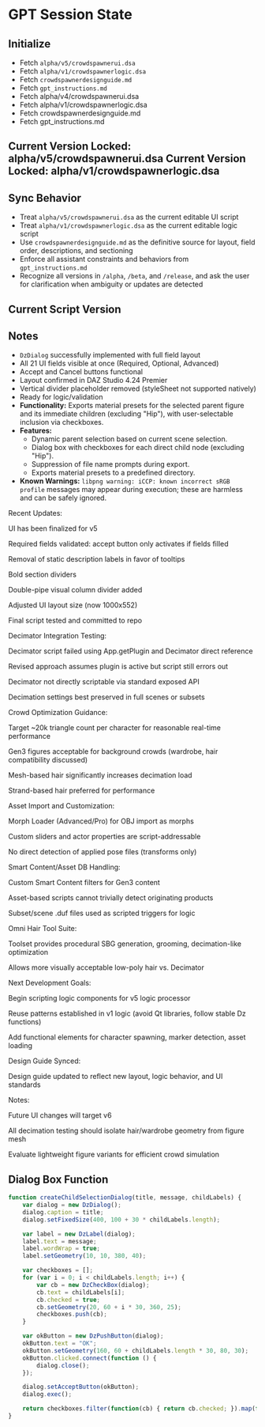 # GPT Session State

## Initialize
- Fetch `alpha/v5/crowdspawnerui.dsa`
- Fetch `alpha/v1/crowdspawnerlogic.dsa`
- Fetch `crowdspawnerdesignguide.md`
- Fetch `gpt_instructions.md`
- Fetch alpha/v4/crowdspawnerui.dsa
- Fetch alpha/v1/crowdspawnerlogic.dsa
- Fetch crowdspawnerdesignguide.md
- Fetch gpt_instructions.md

Current Version Locked: alpha/v5/crowdspawnerui.dsa
Current Version Locked: alpha/v1/crowdspawnerlogic.dsa
---

## Sync Behavior
- Treat `alpha/v5/crowdspawnerui.dsa` as the current editable UI script
- Treat `alpha/v1/crowdspawnerlogic.dsa` as the current editable logic script
- Use `crowdspawnerdesignguide.md` as the definitive source for layout, field order, descriptions, and sectioning
- Enforce all assistant constraints and behaviors from `gpt_instructions.md`
- Recognize all versions in `/alpha`, `/beta`, and `/release`, and ask the user for clarification when ambiguity or updates are detected


## Current Script Version



## Notes
- `DzDialog` successfully implemented with full field layout
- All 21 UI fields visible at once (Required, Optional, Advanced)
- Accept and Cancel buttons functional
- Layout confirmed in DAZ Studio 4.24 Premier
- Vertical divider placeholder removed (styleSheet not supported natively)
- Ready for logic/validation
- **Functionality:** Exports material presets for the selected parent figure and its immediate children (excluding "Hip"), with user-selectable inclusion via checkboxes.
- **Features:**
  - Dynamic parent selection based on current scene selection.
  - Dialog box with checkboxes for each direct child node (excluding "Hip").
  - Suppression of file name prompts during export.
  - Exports material presets to a predefined directory.
- **Known Warnings:** `libpng warning: iCCP: known incorrect sRGB profile` messages may appear during execution; these are harmless and can be safely ignored.

Recent Updates:

UI has been finalized for v5

Required fields validated: accept button only activates if fields filled

Removal of static description labels in favor of tooltips

Bold section dividers

Double-pipe visual column divider added

Adjusted UI layout size (now 1000x552)

Final script tested and committed to repo

Decimator Integration Testing:

Decimator script failed using App.getPlugin and Decimator direct reference

Revised approach assumes plugin is active but script still errors out

Decimator not directly scriptable via standard exposed API

Decimation settings best preserved in full scenes or subsets

Crowd Optimization Guidance:

Target ~20k triangle count per character for reasonable real-time performance

Gen3 figures acceptable for background crowds (wardrobe, hair compatibility discussed)

Mesh-based hair significantly increases decimation load

Strand-based hair preferred for performance

Asset Import and Customization:

Morph Loader (Advanced/Pro) for OBJ import as morphs

Custom sliders and actor properties are script-addressable

No direct detection of applied pose files (transforms only)

Smart Content/Asset DB Handling:

Custom Smart Content filters for Gen3 content

Asset-based scripts cannot trivially detect originating products

Subset/scene .duf files used as scripted triggers for logic

Omni Hair Tool Suite:

Toolset provides procedural SBG generation, grooming, decimation-like optimization

Allows more visually acceptable low-poly hair vs. Decimator

Next Development Goals:

Begin scripting logic components for v5 logic processor

Reuse patterns established in v1 logic (avoid Qt libraries, follow stable Dz functions)

Add functional elements for character spawning, marker detection, asset loading

Design Guide Synced:

Design guide updated to reflect new layout, logic behavior, and UI standards

Notes:

Future UI changes will target v6

All decimation testing should isolate hair/wardrobe geometry from figure mesh

Evaluate lightweight figure variants for efficient crowd simulation


## Dialog Box Function

```javascript
function createChildSelectionDialog(title, message, childLabels) {
    var dialog = new DzDialog();
    dialog.caption = title;
    dialog.setFixedSize(400, 100 + 30 * childLabels.length);

    var label = new DzLabel(dialog);
    label.text = message;
    label.wordWrap = true;
    label.setGeometry(10, 10, 380, 40);

    var checkboxes = [];
    for (var i = 0; i < childLabels.length; i++) {
        var cb = new DzCheckBox(dialog);
        cb.text = childLabels[i];
        cb.checked = true;
        cb.setGeometry(20, 60 + i * 30, 360, 25);
        checkboxes.push(cb);
    }

    var okButton = new DzPushButton(dialog);
    okButton.text = "OK";
    okButton.setGeometry(160, 60 + childLabels.length * 30, 80, 30);
    okButton.clicked.connect(function () {
        dialog.close();
    });

    dialog.setAcceptButton(okButton);
    dialog.exec();

    return checkboxes.filter(function(cb) { return cb.checked; }).map(function(cb) { return cb.text; });
}
